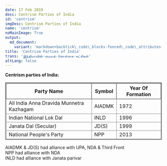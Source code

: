 ```yaml
---
date: 17 Feb 2019
desc: Centrism Parties of India
id: 'centrism'
imgDesc: Centrism Parties of India
name: 'centrism'
noMainImage: True
output:
  md_document:
    variant: 'markdown+backtick\_code\_blocks-fenced\_code\_attributes-header\_attributes'
title: 'Centrism Parties of India'
trans: 'இந்தியாவின்-மையக்-கொள்கை-கட்சிகள்'
altLang: false
---
```


**Centrism parties of India:**

| Party Name                               	| Symbol 	| Year Of Formation 	|
|------------------------------------------	|--------	|-------------------	|
| All India Anna Dravida Munnetra Kazhagam 	| AIADMK 	| 1972              	|
| Indian National Lok Dal                  	| INLD   	| 1996              	|
| Janata Dal (Secular)                     	| JD(S)  	| 1999              	|
| National People's Party                  	| NPP    	| 2013              	|

AIADMK & JD(S) had alliance with UPA, NDA & Third Front  
NPP had alliance with NDA  
INLD had alliance with Janata parivar  

<style>
table{
    border-collapse: collapse;
    border-spacing: 0;
    border:2px solid gray;
}

th{
    border:2px solid gray;
}

td{
    border:1px solid gray;
}

</style>